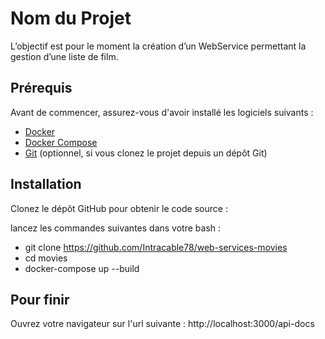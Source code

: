 # Nom du Projet

L’objectif est pour le moment la création d’un WebService permettant la gestion d’une liste de film.

## Prérequis

Avant de commencer, assurez-vous d'avoir installé les logiciels suivants :
- [Docker](https://www.docker.com/get-started)
- [Docker Compose](https://docs.docker.com/compose/install/)
- [Git](https://git-scm.com/downloads) (optionnel, si vous clonez le projet depuis un dépôt Git)

## Installation

Clonez le dépôt GitHub pour obtenir le code source :

lancez les commandes suivantes dans votre bash : 
- git clone https://github.com/Intracable78/web-services-movies
- cd movies
- docker-compose up --build

## Pour finir

Ouvrez votre navigateur sur l'url suivante :  http://localhost:3000/api-docs